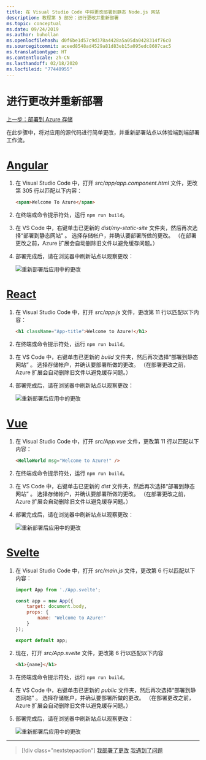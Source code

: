 ```yaml
---
title: 在 Visual Studio Code 中将更改部署到静态 Node.js 网站
description: 教程第 5 部分：进行更改并重新部署
ms.topic: conceptual
ms.date: 09/24/2019
ms.author: buhollan
ms.openlocfilehash: d0f6be1d57c9d378a4428a5a05da0428314f76c0
ms.sourcegitcommit: aceed8548ad4529a81d83eb15a095edc8607cac5
ms.translationtype: HT
ms.contentlocale: zh-CN
ms.lasthandoff: 02/18/2020
ms.locfileid: "77440955"
---
```

# <a name="make-changes-and-redeploy"></a>进行更改并重新部署

[上一步：部署到 Azure 存储](tutorial-vscode-static-website-node-04.md)

在此步骤中，将对应用的源代码进行简单更改，并重新部署站点以体验端到端部署工作流。

# <a name="angular"></a>[Angular](#tab/angular)

1. 在 Visual Studio Code 中，打开 _src/app/app.component.html_ 文件，更改第 305 行以匹配以下内容：

    ```html
    <span>Welcome To Azure</span>
    ```

1. 在终端或命令提示符处，运行 `npm run build`。

1. 在 VS Code 中，右键单击已更新的 _dist/my-static-site_ 文件夹，然后再次选择“部署到静态网站”  。 选择存储帐户，并确认要部署所做的更改。 （在部署更改之前，Azure 扩展会自动删除旧文件以避免缓存问题。）

1. 部署完成后，请在浏览器中刷新站点以观察更改：

    ![重新部署后应用中的更改](media/static-website/updated-azure-app-angular.png)

# <a name="react"></a>[React](#tab/react)

1. 在 Visual Studio Code 中，打开 _src/app.js_ 文件，更改第 11 行以匹配以下内容：

    ```html
    <h1 className="App-title">Welcome to Azure!</h1>
    ```

1. 在终端或命令提示符处，运行 `npm run build`。

1. 在 VS Code 中，右键单击已更新的 _build_ 文件夹，然后再次选择“部署到静态网站”  。 选择存储帐户，并确认要部署所做的更改。 （在部署更改之前，Azure 扩展会自动删除旧文件以避免缓存问题。）

1. 部署完成后，请在浏览器中刷新站点以观察更改：

    ![重新部署后应用中的更改](media/static-website/updated-azure-app-react.png)

# <a name="vue"></a>[Vue](#tab/vue)

1. 在 Visual Studio Code 中，打开 _src/App.vue_ 文件，更改第 11 行以匹配以下内容：

    ```html
    <HelloWorld msg="Welcome to Azure!" />
    ```

1. 在终端或命令提示符处，运行 `npm run build`。

1. 在 VS Code 中，右键单击已更新的 _dist_ 文件夹，然后再次选择“部署到静态网站”  。 选择存储帐户，并确认要部署所做的更改。 （在部署更改之前，Azure 扩展会自动删除旧文件以避免缓存问题。）

1. 部署完成后，请在浏览器中刷新站点以观察更改：

    ![重新部署后应用中的更改](media/static-website/updated-azure-app-vue.png)

# <a name="svelte"></a>[Svelte](#tab/svelte)

1. 在 Visual Studio Code 中，打开 _src/main.js_ 文件，更改第 6 行以匹配以下内容：

    ```js
    import App from './App.svelte';

    const app = new App({
        target: document.body,
        props: {
            name: 'Welcome to Azure!'
        }
    });

    export default app;
    ```

2. 现在，打开 _src/App.svelte_ 文件，更改第 6 行以匹配以下内容

    ```html
    <h1>{name}</h1>
    ```

1. 在终端或命令提示符处，运行 `npm run build`。

1. 在 VS Code 中，右键单击已更新的 _public_ 文件夹，然后再次选择“部署到静态网站”  。 选择存储帐户，并确认要部署所做的更改。 （在部署更改之前，Azure 扩展会自动删除旧文件以避免缓存问题。）

1. 部署完成后，请在浏览器中刷新站点以观察更改：

    ![重新部署后应用中的更改](media/static-website/updated-azure-app-svelte.png)

---

> [!div class="nextstepaction"]
> [我部署了更改](tutorial-vscode-static-website-node-06.md) [我遇到了问题](https://www.research.net/r/PWZWZ52?tutorial=node-deployment-staticwebsite&step=code-change)
